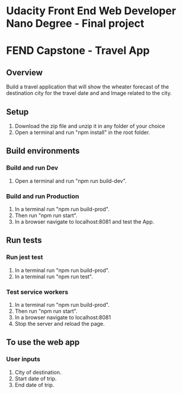# Udacity Front End Web Developer Nano Degree - Final project
# FEND Capstone - Travel App

## Overview
Build a travel application that will show the wheater forecast of the destination city for the travel date and and Image related to the city.

## Setup
1. Download the zip file and unzip it in any folder of your choice
2. Open a terminal and run "npm install" in the root folder.

## Build environments
### Build and run Dev
1. Open a terminal and run "npm run build-dev".
### Build and run Production
1. In a terminal run "npm run build-prod".
2. Then run "npm run start".
3. In a browser navigate to localhost:8081 and test the App.

## Run tests
### Run jest test
1. In a terminal run "npm run build-prod".
2. In a terminal run "npm run test".
### Test service workers
1. In a terminal run "npm run build-prod".
2. Then run "npm run start".
3. In a browser navigate to localhost:8081
4. Stop the server and reload the page.

## To use the web app
### User inputs
1. City of destination.
2. Start date of trip.
3. End date of trip.